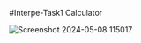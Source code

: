 #Interpe-Task1
Calculator 

![Screenshot 2024-05-08 115017](https://github.com/ashwinibhatM19/calculator/assets/169176330/30ac01dd-1c22-4454-a869-00e71416d9ac)


